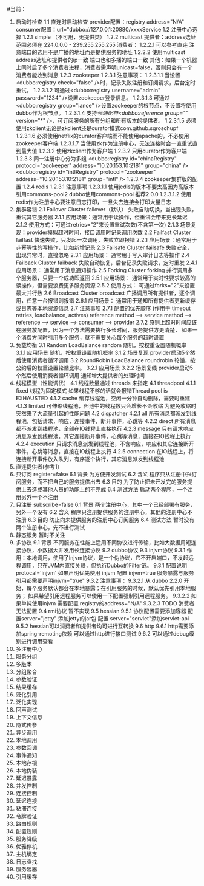 #当前：
1.  启动时检查
    1.1 直连时启动检查
        provider配置：registry address="N/A" consumer配置：url="dubbo://127.0.0.1:20880/xxxxService
    1.2 注册中心选择
        1.2.1   simple （不可用，无提供类）
        1.2.2   multicast
                提供者：address选址范围必须在 224.0.0.0 - 239.255.255.255
                消费者：
                1.2.2.1 可以参考直连 注意端口的选用不是广播的地址而是提供服务的地址
                1.2.2.2 使用multicast  address选址和提供者的ip一致 端口也和多播的端口一致
                其他：如果一个机器上同时启了多个消费者进程，消费者需声明unicast=false，否则只会有一个消费者能收到消息
        1.2.3   zookeeper
                1.2.3.1 注意事项：
                    1.2.3.1.1   当设置<dubbo:registry check="false" />时，记录失败注册和订阅请求，后台定时重试。
                    1.2.3.1.2   可通过<dubbo:registry username="admin" password="1234" />设置zookeeper登录信息。
                    1.2.3.1.3   可通过<dubbo:registry group="lance" />设置zookeeper的根节点，不设置将使用dubbo作为根节点。
                    1.2.3.1.4   支持*号通配符<dubbo:reference group="*" version="*" />，可订阅服务的所有分组和所有版本的提供者。
                    1.2.3.1.5   必须使用zkclient无论是zkclient还是curator模式com.github.sgroschupf
                    1.2.3.1.6   必须使用netflix的curator客户端而不能使用apache的，不必使用zookeeper客户端
                    1.2.3.1.7   当使用zk作为注册中心，无法连接时会一直重试直到最大值
                1.2.3.2 使用zkclient作为客户端
                1.2.3.2 只用curator作为客户端
                1.2.3.3 同一注册中心分为多组
                        <dubbo:registry id="chinaRegistry" protocol="zookeeper" address="10.20.153.10:2181" group="china" />
                        <dubbo:registry id="intlRegistry" protocol="zookeeper" address="10.20.153.10:2181" group="intl" />
                1.2.3.4 zookeeper集群版的配置
        1.2.4   redis
                1.2.3.1 注意事项
                    1.2.3.1.1   使用jedis的版本不要太高因为高版本引用commons-pool2 dubbo使用commons-pool 推荐2.0.0
                    1.2.3.1.2   使用redis作为注册中心要注意日志打印，一旦失去连接会打印大量日志
2.  集群容错
    2.1 Failover Cluster    failover（默认）    失败自动切换，当出现失败，重试其它服务器
        2.1.1   应用场景：通常用于读操作，但重试会带来更长延迟
        2.1.2   使用方式：可通过retries="2"来设置重试次数(不含第一次)
        2.1.3   场景复现：provider模拟超时时间，接口调用时记录调用次数
    2.2 Failfast Cluster    failfast    快速失败，只发起一次调用，失败立即报错
        2.2.1   应用场景：通常用于非幂等性的写操作，比如新增记录
    2.3 Failsafe Cluster    failsafe    失败安全，出现异常时，直接忽略
        2.3.1   应用场景：   通常用于写入审计日志等操作
    2.4 Failback Cluster    failback    失败自动恢复，后台记录失败请求，定时重发
        2.4.1   应用场景：   通常用于消息通知操作
    2.5 Forking Cluster     forking     并行调用多个服务器，只要一个成功即返回
        2.5.1   应用场景：   通常用于实时性要求较高的读操作，但需要浪费更多服务资源
        2.5.2   使用方式：   可通过forks="2"来设置最大并行数
    2.6 Broadcast Cluster   broadcast   广播调用所有提供者，逐个调用，任意一台报错则报错
        2.6.1   应用场景：   通常用于通知所有提供者更新缓存或日志等本地资源信息
    2.7 注意事项
        2.7.1   配置的优先顺序 (作用于 timeout retries, loadbalance, actives)
                reference method --> service method --> reference --> service --> consumer --> provider
        2.7.2   原则上超时时间应该在服务放配置，因为一个方法需要执行多长时间，服务提供方更清楚，
                如果一个消费方同时引用多个服务，就不需要关心每个服务的超时设置
3.  负载均衡
    3.1 Random LoadBalance  random  随机，按权重设置随机概率
        3.1.1   应用场景    随机，按权重设置随机概率
        3.1.2   场景复现    provider启动5个然后使用消费者循环调用
    3.2 RoundRobin LoadBalance  roundrobin 轮循，按公约后的权重设置轮循比率。
        3.2.1   应用场景
        3.2.2   场景复线    provider启动5个然后使用消费者循环调用 通知增大提供者的处理时间
4.  线程模型（性能调优）
    4.1 线程数量通过 threads 来指定
    4.1 threadpool
        4.1.1   fixed   线程为固定模式 如果线程不够的话就会报错Thread pool is EXHAUSTED
        4.1.2   cache   缓存线程池，空闲一分钟自动删除，需要时重建
        4.1.3   limited  可伸缩线程池，但池中的线程数只会增长不会收缩 为避免收缩时突然来了大流量引起的性能问题
    4.2 dispatcher
        4.2.1   all         所有消息都派发到线程池，包括请求，响应，连接事件，断开事件，心跳等
        4.2.2   direct      所有消息都不派发到线程池，全部在IO线程上直接执行
        4.2.3   message     只有请求响应消息派发到线程池，其它连接断开事件，心跳等消息，直接在IO线程上执行
        4.2.4   execution   只请求消息派发到线程池，不含响应，响应和其它连接断开事件，心跳等消息，直接在IO线程上执行 
        4.2.5   connection  在IO线程上，将连接断开事件放入队列，有序逐个执行，其它消息派发到线程池
5.  直连提供者(参考1）
6.  只订阅 register=false
    6.1 背景      为方便开发测试
    6.2 含义      程序只从注册中兴订阅服务，而不把自己的服务提供出去
    6.3 目的      为了防止把未开发完的服务提供上去造成其他人员的功能上的不完成
    6.4 测试方法   启动两个程序，一个注册另外一个不注册 
7.  只注册 subscribe=false
    6.1 背景      两个注册中心，其中一个已经部署有服务，另外一个没有
    6.2 含义      程序只注册提供服务的注册中心，其他的注册中心不注册
    6.3 目的      防止向未提供服务的注册中心订阅服务
    6.4 测试方法   暂时没有两个注册中心，先不进行测试
8.  静态服务
    暂时不关注
9.  多协议
    9.1 背景      不同服务在性能上适用不同协议进行传输，比如大数据用短连接协议，小数据大并发用长连接协议
    9.2 dubbo协议 
    9.3 injvm协议
        9.3.1   作用：本地调用，使用了Injvm协议，是一个伪协议，它不开启端口，不发起远程调用，只在JVM内直接关联，但执行Dubbo的Filter链。
        9.3.1   配置说明    protocal='injvm' 如果声明优先使用 injvm 配置 injvm=true 服务暴露与服务引用都需要声明injvm="true"
        9.3.2   注意事项：
                9.3.2.1 从 dubbo 2.2.0 开始，每个服务默认都会在本地暴露；在引用服务的时候，默认优先引用本地服务；
                        如果希望引用远程服务可以使用一下配置强制引用远程服务。
                9.3.2.2 如果单纯使用injvm 需要配置 registry的address="N/A"
                9.3.2.3 TODO    消费者无法配置
    9.4 rmi协议   暂不实现
    9.5 hessian
        9.5.1   协议配置需要添加容器 配置server="jetty" 添加jetty的jar包 配置 server="servlet"添加servlet-api
        9.5.2   hessian可以消费者和提供者均可进行互转换
    9.6 http 
        9.6.1   http需要添加spring-remoting依赖  可以通过http进行接口测试
        9.6.2   可以通过debug级别进行调用查看
10. 多注册中心
11. 服务分组
12. 多版本
13. 分组聚合
14. 参数验证
15. 结果缓存
16. 泛化引用
17. 泛化实现
18. 回声测试
19. 上下文信息
20. 隐式传参
21. 异步调用
22. 本地调用
23. 参数回调
24. 事件通知
25. 本地存根
26. 本地伪装
27. 延迟暴露
28. 并发控制
29. 连接控制
30. 延迟连接
31. 粘滞连接
32. 令牌验证
33. 路由规则
34. 配置规则
35. 服务降级
36. 优雅停机
37. 主机绑定
38. 日志查找
39. 服务容器
40. 引用缓存

